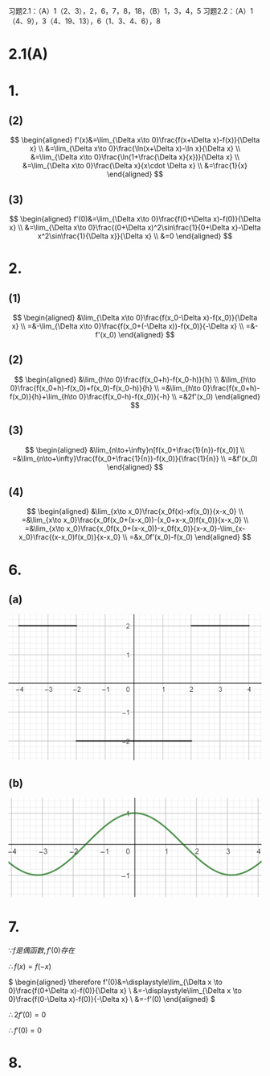 习题2.1：（A）1（2、3），2，6，7，8，18，（B）1，3，4，5
习题2.2：（A）1（4、9），3（4、19、13），6（1、3、4、6），8

# 2.1(A)

# 1.

## (2)

$$
\begin{aligned}
f'(x)&=\lim_{\Delta x\to 0}\frac{f(x+\Delta x)-f(x)}{\Delta x} \\
&=\lim_{\Delta x\to 0}\frac{\ln(x+\Delta x)-\ln x}{\Delta x} \\
&=\lim_{\Delta x\to 0}\frac{\ln(1+\frac{\Delta x}{x})}{\Delta x} \\
&=\lim_{\Delta x\to 0}\frac{\Delta x}{x\cdot \Delta x} \\
&=\frac{1}{x}
\end{aligned}
$$

## (3)

$$
\begin{aligned}
f'(0)&=\lim_{\Delta x\to 0}\frac{f(0+\Delta x)-f(0)}{\Delta x} \\
&=\lim_{\Delta x\to 0}\frac{(0+\Delta x)^2\sin\frac{1}{0+\Delta x}-\Delta x^2\sin\frac{1}{\Delta x}}{\Delta x} \\
&=0
\end{aligned}
$$


# 2.

## (1)

$$
\begin{aligned}
&\lim_{\Delta x\to 0}\frac{f(x_0-\Delta x)-f(x_0)}{\Delta x} \\
=&-\lim_{\Delta x\to 0}\frac{f(x_0+(-\Delta x))-f(x_0)}{-\Delta x} \\
=&-f'(x_0)
\end{aligned}
$$

## (2)

$$
\begin{aligned}
&\lim_{h\to 0}\frac{f(x_0+h)-f(x_0-h)}{h} \\
&\lim_{h\to 0}\frac{f(x_0+h)-f(x_0)+f(x_0)-f(x_0-h)}{h} \\
=&\lim_{h\to 0}\frac{f(x_0+h)-f(x_0)}{h}+\lim_{h\to 0}\frac{f(x_0-h)-f(x_0)}{-h} \\
=&2f'(x_0)
\end{aligned}
$$

## (3)

$$
\begin{aligned}
&\lim_{n\to+\infty}n[f(x_0+\frac{1}{n})-f(x_0)] \\
=&\lim_{n\to+\infty}\frac{f(x_0+\frac{1}{n})-f(x_0)}{\frac{1}{n}} \\
=&f'(x_0)
\end{aligned}
$$

## (4)

$$
\begin{aligned}
&\lim_{x\to x_0}\frac{x_0f(x)-xf(x_0)}{x-x_0} \\
=&\lim_{x\to x_0}\frac{x_0f(x_0+(x-x_0))-(x_0+x-x_0)f(x_0)}{x-x_0} \\ 
=&\lim_{x\to x_0}\frac{x_0f(x_0+(x-x_0))-x_0f(x_0)}{x-x_0}-\lim_{x-x_0}\frac{(x-x_0)f(x_0)}{x-x_0} \\ 
=&x_0f'(x_0)-f(x_0)
\end{aligned}
$$


# 6.

## (a)

![](2020-11-06-20-48-19.png)

## (b)

![](2020-11-06-20-50-40.png)

# 7.

$\because f是偶函数, f'(0)存在$

$\therefore f(x)=f(-x)$

$
\begin{aligned}
\therefore f'(0)&=\displaystyle\lim_{\Delta x \to 0}\frac{f(0+\Delta x)-f(0)}{\Delta x} \\
&=-\displaystyle\lim_{\Delta x \to 0}\frac{f(0-\Delta x)-f(0)}{-\Delta x} \\
&=-f'(0)
\end{aligned}
$

$\therefore 2f'(0)=0$

$\therefore f'(0)=0$

# 8.



